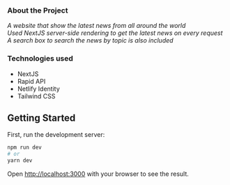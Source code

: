 ### **About the Project**

*A website that show the latest news from all around the world* <br/>
*Used NextJS server-side rendering to get the latest news on every request*<br/>
*A search box to search the news by topic is also included*


### **Technologies used**
* NextJS
* Rapid API
* Netlify Identity
* Tailwind CSS

## Getting Started

First, run the development server:

```bash
npm run dev
# or
yarn dev
```

Open [http://localhost:3000](http://localhost:3000) with your browser to see the result.



